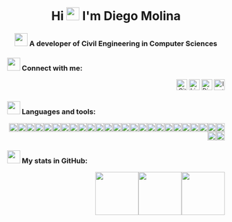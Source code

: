<h1 align="center">Hi <img src="https://em-content.zobj.net/source/telegram/386/waving-hand_1f44b.webp" width="30"> I'm Diego Molina</h1>
<h3 align="center"><img src="https://em-content.zobj.net/source/telegram/386/books_1f4da.webp" width="30"> A developer of Civil Engineering in Computer Sciences</h3>

<h3 align="left"><img src="https://em-content.zobj.net/source/telegram/386/inbox-tray_1f4e5.webp" width="30"> Connect with me:</h3>
<p align="right"><a href="https://github.com/SirDaXll" target="_blank"><img alt="Github" src="https://img.shields.io/badge/Github-SirDaXll-white?style=for-the-badge&logo=GitHub&logoColor=white&labelColor=101010" height="25"/></a> <a href="https://www.linkedin.com/in/diego-molinar" target="_blank"><img alt="LinkedIn" src="https://img.shields.io/badge/LinkedIn-Diego_Molina-0077B5?style=for-the-badge&logo=LogMeIn&logoColor=white&labelColor=101010" height="25"/></a> <a href="https://discord.com/users/daxll" target="_blank"><img alt="Discord" src="https://img.shields.io/badge/Discord-daxll-5865F2?style=for-the-badge&logo=discord&logoColor=white&labelColor=101010" height="25"/></a> <a href="https://www.instagram.com/m.r_diego/" target="_blank"><img alt="Instagram" src="https://img.shields.io/badge/Instagram-@m.r__diego-FF0069?style=for-the-badge&logo=instagram&logoColor=white&labelColor=101010" height="25"/></a></p>

<h3 align="left"><img src="https://em-content.zobj.net/source/telegram/386/technologist_1f9d1-200d-1f4bb.webp" width="30"> Languages and tools:</h3>
<p align="right"><img src="https://img.shields.io/badge/Bash-4EAA25?logo=gnubash&logoColor=fff" height="20"/><img src="https://img.shields.io/badge/C-00599C?logo=c&logoColor=white"height="20"/><img src="https://img.shields.io/badge/CSS-1572B6?logo=css3&logoColor=fff"height="20"/><img src="https://img.shields.io/badge/Dart-%230175C2.svg?logo=dart&logoColor=white"height="20"/><img src="https://img.shields.io/badge/Flutter-02569B?logo=flutter&logoColor=fff"height="20"/><img src="https://img.shields.io/badge/HTML-%23E34F26.svg?logo=html5&logoColor=white"height="20"/><img src="https://img.shields.io/badge/JavaScript-F7DF1E?logo=javascript&logoColor=000"height="20"/><img src="https://img.shields.io/badge/JSON-000?logo=json&logoColor=fff"height="20"/><img src="https://img.shields.io/badge/Markdown-%23000000.svg?logo=markdown&logoColor=white"height="20"/><img src="https://img.shields.io/badge/php-%23777BB4.svg?&logo=php&logoColor=white"height="20"/><img src="https://img.shields.io/badge/Python-3776AB?logo=python&logoColor=fff"height="20"/><img src="https://img.shields.io/badge/Docker-2496ED?logo=docker&logoColor=fff"height="20"/><img src="https://img.shields.io/badge/Express.js-%23404d59.svg?logo=express&logoColor=%2361DAFB"height="20"/><img src="https://img.shields.io/badge/Next.js-black?logo=next.js&logoColor=white"height="20"/><img src="https://img.shields.io/badge/Node.js-6DA55F?logo=node.js&logoColor=white"height="20"/><img src="https://img.shields.io/badge/React-%2320232a.svg?logo=react&logoColor=%2361DAFB"height="20"/><img src="https://img.shields.io/badge/Tailwind%20CSS-%2338B2AC.svg?logo=tailwind-css&logoColor=white"height="20"/><img src="https://img.shields.io/badge/Firebase-039BE5?logo=Firebase&logoColor=white"height="20"/><img src="https://img.shields.io/badge/Google%20Cloud-%234285F4.svg?logo=google-cloud&logoColor=white"height="20"/><img src="https://img.shields.io/badge/Postgres-%23316192.svg?logo=postgresql&logoColor=white"height="20"/><img src="https://img.shields.io/badge/Chart.js-FF6384?logo=chartdotjs&logoColor=fff"height="20"/><img src="https://img.shields.io/badge/Pandas-150458?logo=pandas&logoColor=fff"height="20"/><img src="https://img.shields.io/badge/Notion-000?logo=notion&logoColor=fff"height="20"/><img src="https://img.shields.io/badge/Android-3DDC84?logo=android&logoColor=white"height="20"/><img src="https://img.shields.io/badge/Linux-FCC624?logo=linux&logoColor=black"height="20"/><img src="https://custom-icon-badges.demolab.com/badge/Windows-0078D6?logo=windows11&logoColor=white"height="20"/><img src="https://custom-icon-badges.demolab.com/badge/Visual%20Studio%20Code-0078d7.svg?logo=vsc&logoColor=white"height="20"/></p>

<h3 align="left"><img src="https://em-content.zobj.net/source/telegram/386/bar-chart_1f4ca.webp" width="30"> My stats in GitHub:</h3>
<p align="right"><img src="https://github-readme-stats.vercel.app/api?username=SirDaXll&theme=chartreuse-dark&show_icons=true&hide_border=false&count_private=true" height="100"><img src="https://github-readme-stats.vercel.app/api/top-langs/?username=SirDaXll&theme=chartreuse-dark&show_icons=true&hide_border=false&layout=compact" height="100"><img src="https://github-readme-streak-stats.herokuapp.com/?user=SirDaXll&theme=chartreuse-dark&hide_border=false" height="100"></p>
